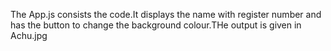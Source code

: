 The App.js consists the code.It displays the name with register number and has the button to change the background colour.THe output is given in Achu.jpg
